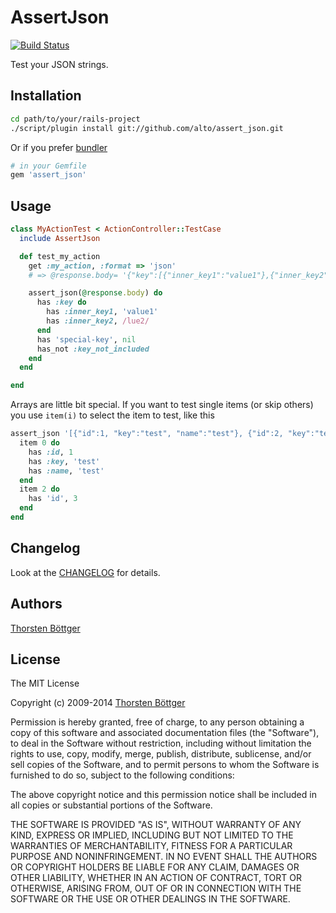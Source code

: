 # AssertJson #

[![Build Status](https://travis-ci.org/alto/assert_json.svg?branch=master)](https://travis-ci.org/alto/assert_json)

Test your JSON strings.

## Installation ##

```sh
cd path/to/your/rails-project
./script/plugin install git://github.com/alto/assert_json.git
```

Or if you prefer [bundler](http://getbundler.com)

```sh
# in your Gemfile
gem 'assert_json'
```


## Usage ##

```ruby
class MyActionTest < ActionController::TestCase
  include AssertJson

  def test_my_action
    get :my_action, :format => 'json'
    # => @response.body= '{"key":[{"inner_key1":"value1"},{"inner_key2":"value2"}, {'special-key': null}]}'

    assert_json(@response.body) do
      has :key do
        has :inner_key1, 'value1'
        has :inner_key2, /lue2/
      end
      has 'special-key', nil
      has_not :key_not_included
    end
  end

end
```

Arrays are little bit special. If you want to test single items (or skip others) you
use `item(i)` to select the item to test, like this

```ruby
assert_json '[{"id":1, "key":"test", "name":"test"}, {"id":2, "key":"test", "name":"test"}, {"id":3, "key":"test", "name":"test"}]' do
  item 0 do
    has :id, 1
    has :key, 'test'
    has :name, 'test'
  end
  item 2 do
    has 'id', 3
  end
end
```


## Changelog ##

Look at the [CHANGELOG](https://github.com/alto/assert_json/blob/master/CHANGELOG.md) for details.

## Authors ##

[Thorsten Böttger](http://github.com/alto)


## License ##

The MIT License

Copyright (c) 2009-2014 [Thorsten Böttger](http://mt7.de/)

Permission is hereby granted, free of charge, to any person obtaining a copy
of this software and associated documentation files (the "Software"), to deal
in the Software without restriction, including without limitation the rights
to use, copy, modify, merge, publish, distribute, sublicense, and/or sell
copies of the Software, and to permit persons to whom the Software is
furnished to do so, subject to the following conditions:

The above copyright notice and this permission notice shall be included in
all copies or substantial portions of the Software.

THE SOFTWARE IS PROVIDED "AS IS", WITHOUT WARRANTY OF ANY KIND, EXPRESS OR
IMPLIED, INCLUDING BUT NOT LIMITED TO THE WARRANTIES OF MERCHANTABILITY,
FITNESS FOR A PARTICULAR PURPOSE AND NONINFRINGEMENT. IN NO EVENT SHALL THE
AUTHORS OR COPYRIGHT HOLDERS BE LIABLE FOR ANY CLAIM, DAMAGES OR OTHER
LIABILITY, WHETHER IN AN ACTION OF CONTRACT, TORT OR OTHERWISE, ARISING FROM,
OUT OF OR IN CONNECTION WITH THE SOFTWARE OR THE USE OR OTHER DEALINGS IN
THE SOFTWARE.
